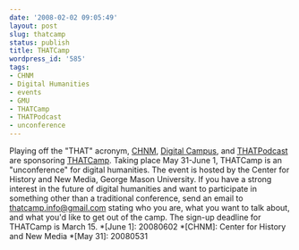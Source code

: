 ```yaml
---
date: '2008-02-02 09:05:49'
layout: post
slug: thatcamp
status: publish
title: THATCamp
wordpress_id: '585'
tags:
- CHNM
- Digital Humanities
- events
- GMU
- THATCamp
- THATPodcast
- unconference
---
```


Playing off the "THAT" acronym, [CHNM](http://chnm.gmu.edu), [Digital Campus](http://digitalcampus.tv), and [THATPodcast](http://thatpodcast.org) are sponsoring [THATCamp](http://thatcamp.org). Taking place May 31-June 1, THATCamp is an "unconference" for digital humanities. The event is hosted by the Center for History and New Media, George Mason University. If you have a strong interest in the future of digital humanities and want to participate in something other than a traditional conference, send an email to [thatcamp.info@gmail.com](http://thatcamp.info@gmail.com) stating who you are, what you want to talk about, and what you'd like to get out of the camp. The sign-up deadline for THATCamp is March 15.
  *[June 1]: 20080602
  *[CHNM]: Center for History and New Media
  *[May 31]: 20080531
